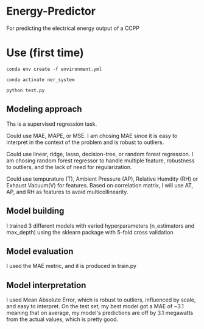 # Energy-Predictor
For predicting the electrical energy output of a CCPP

# Use (first time)
`conda env create -f environment.yml`

`conda activate ner_system`

`python test.py`


## Modeling approach 
Ths is a supervised regression task. 

Could use MAE, MAPE, or MSE.
I am chosing MAE since it is easy to interpret in the context of the problem and is robust to outliers.

Could use linear, ridge, lasso, decision-tree, or random forest regression. 
I am chosing random forest regressor to handle multiple feature, robustness to outliers, and the lack of need for regularization. 

Could use tempurature (T), Ambient Pressure (AP), Relative Humdity (RH) or Exhaust Vacuum(V) for features. Based on correlation matrix, I will use AT, AP, and RH as features to avoid multicollinearity.


## Model building  
I trained 3 different models with varied hyperparameters (n_estimators and max_depth) using the sklearn package with 5-fold cross validation

## Model evaluation
I used the MAE metric, and it is produced in train.py

## Model interpretation
I used Mean Absolute Error, which is robust to outliers, influenced by scale, and easy to interpret. On the test set, my best model got a MAE of ~3.1  meaning that on average, my model's predictions are off by 3.1 megawatts from the actual values, which is pretty good.